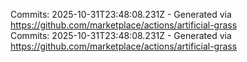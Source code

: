 Commits: 2025-10-31T23:48:08.231Z - Generated via https://github.com/marketplace/actions/artificial-grass
<br>
Commits: 2025-10-31T23:48:08.231Z - Generated via https://github.com/marketplace/actions/artificial-grass
<br>
